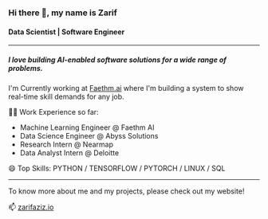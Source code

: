 ### Hi there 👋, my name is Zarif

#### Data Scientist | Software Engineer
______

##### I love building AI-enabled software solutions for a wide range of problems.

I'm Currently working at [Faethm.ai](https://www.faethm.ai/) where I'm building a system to show real-time skill demands for any job.

👨‍💻 Work Experience so far:
- Machine Learning Engineer @ Faethm AI
- Data Science Engineer @ Abyss Solutions
- Research Intern @ Nearmap
- Data Analyst Intern @ Deloitte

😄 Top Skills: PYTHON / TENSORFLOW / PYTORCH / LINUX / SQL
______

To know more about me and my projects, please check out my website!

📫 [zarifaziz.io](zarifaziz.io)



